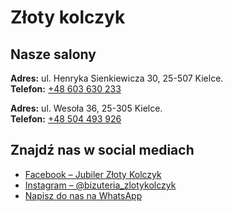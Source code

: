 
# Złoty kolczyk


## Nasze salony

**Adres:** ul. Henryka Sienkiewicza 30, 25-507 Kielce.  
**Telefon:** [+48 603 630 233](tel:+48603630233)



**Adres:** ul. Wesoła 36, 25-305 Kielce.  
**Telefon:** [+48 504 493 926](tel:+48504493926) 


## Znajdź nas w social mediach
- [Facebook – Jubiler Złoty Kolczyk](https://www.facebook.com/p/Jubiler-Z%C5%82oty-Kolczyk-100063722314827/)
- [Instagram – @bizuteria_zlotykolczyk](https://www.instagram.com/bizuteria_zlotykolczyk/)
- [Napisz do nas na WhatsApp](https://wa.me/48504493926)
